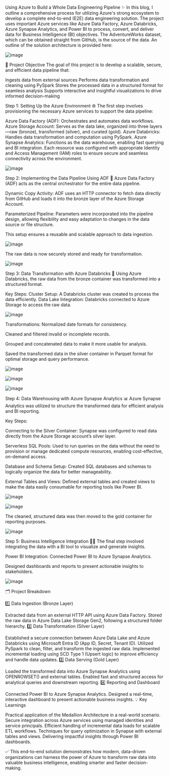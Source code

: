 Using Azure to Build a Whole Data Engineering Pipeline ✨ In this blog, I outline a comprehensive process for utilizing Azure's strong ecosystem to develop a complete end-to-end (E2E) data engineering solution. The project uses important Azure services like Azure Data Factory, Azure Databricks, Azure Synapse Analytics, and Power BI to process, convert, and deliver data for Business Intelligence (BI) objectives. The AdventureWorks dataset, which can be obtained straight from GitHub, is the source of the data. An outline of the solution architecture is provided here:


![image](https://github.com/user-attachments/assets/62fb32d9-8921-4bb4-b52a-648ff1aa3c90)

📌 Project Objective The goal of this project is to develop a scalable, secure, and efficient data pipeline that:

Ingests data from external sources
Performs data transformation and cleaning using PySpark
Stores the processed data in a structured format for seamless analysis
Supports interactive and insightful visualizations to drive informed decision-making

Step 1: Setting Up the Azure Environment ⚙️ The first step involves provisioning the necessary Azure services to support the data pipeline:

Azure Data Factory (ADF): Orchestrates and automates data workflows.
Azure Storage Account: Serves as the data lake, organized into three layers—raw (bronze), transformed (silver), and curated (gold).
Azure Databricks: Handles data transformation and computation using PySpark.
Azure Synapse Analytics: Functions as the data warehouse, enabling fast querying and BI integration.
Each resource was configured with appropriate Identity and Access Management (IAM) roles to ensure secure and seamless connectivity across the environment.

![image](https://github.com/user-attachments/assets/17acbd0e-2702-45cc-a216-5aebe4d0a086)

Step 2: Implementing the Data Pipeline Using ADF 🚀 Azure Data Factory (ADF) acts as the central orchestrator for the entire data pipeline.

Dynamic Copy Activity: ADF uses an HTTP connector to fetch data directly from GitHub and loads it into the bronze layer of the Azure Storage Account.

Parameterized Pipeline: Parameters were incorporated into the pipeline design, allowing flexibility and easy adaptation to changes in the data source or file structure.

This setup ensures a reusable and scalable approach to data ingestion.

![image](https://github.com/user-attachments/assets/dc0c5e4e-744b-41e5-95d8-3b73a0d4800f)

The raw data is now securely stored and ready for transformation.

![image](https://github.com/user-attachments/assets/9d091de3-fd1b-4169-a157-b58c2d951873)



Step 3: Data Transformation with Azure Databricks 🔄 Using Azure Databricks, the raw data from the bronze container was transformed into a structured format.

Key Steps: Cluster Setup: A Databricks cluster was created to process the data efficiently. Data Lake Integration: Databricks connected to Azure Storage to access the raw data.

![image](https://github.com/user-attachments/assets/7dbd523c-606d-4848-92ab-a00315c937dd)

Transformations: Normalized date formats for consistency.

Cleaned and filtered invalid or incomplete records.

Grouped and concatenated data to make it more usable for analysis.

Saved the transformed data in the silver container in Parquet format for optimal storage and query performance.

![image](https://github.com/user-attachments/assets/e11a6e1d-0068-43fe-bd01-c665867c52cc)

![image](https://github.com/user-attachments/assets/9b344159-670c-4cf9-a8e3-509573c3e715)

![image](https://github.com/user-attachments/assets/22812dcb-227d-44e5-a0ab-8f8884337d7e)

Step 4: Data Warehousing with Azure Synapse Analytics 📊 Azure Synapse Analytics was utilized to structure the transformed data for efficient analysis and BI reporting.

Key Steps:

Connecting to the Silver Container: Synapse was configured to read data directly from the Azure Storage account’s silver layer.

Serverless SQL Pools: Used to run queries on the data without the need to provision or manage dedicated compute resources, enabling cost-effective, on-demand access.

Database and Schema Setup: Created SQL databases and schemas to logically organize the data for better manageability.

External Tables and Views: Defined external tables and created views to make the data easily consumable for reporting tools like Power BI.

![image](https://github.com/user-attachments/assets/7d0bbc68-189b-4778-a3d8-025f5dbc2103)

![image](https://github.com/user-attachments/assets/4c3c86e4-d751-4d7f-aea0-13e68b77a133)

The cleaned, structured data was then moved to the gold container for reporting purposes.

![image](https://github.com/user-attachments/assets/f611871f-02ab-45b1-9167-aeaf689e0cb1)

Step 5: Business Intelligence Integration 🕵️‍♂️ The final step involved integrating the data with a BI tool to visualize and generate insights.

Power BI Integration: Connected Power BI to Azure Synapse Analytics.

Designed dashboards and reports to present actionable insights to stakeholders.

![image](https://github.com/user-attachments/assets/feaf5ab0-f268-4280-935d-f5987d48d838)

🗂️ Project Breakdown

1️⃣ Data Ingestion (Bronze Layer)

Extracted data from an external HTTP API using Azure Data Factory.
Stored the raw data in Azure Data Lake Storage Gen2, following a structured folder hierarchy.
2️⃣ Data Transformation (Silver Layer)

Established a secure connection between Azure Data Lake and Azure Databricks using Microsoft Entra ID (App ID, Secret, Tenant ID).
Utilized PySpark to clean, filter, and transform the ingested raw data.
Implemented incremental loading using SCD Type 1 (Upsert logic) to improve efficiency and handle data updates.
3️⃣ Data Serving (Gold Layer)

Loaded the transformed data into Azure Synapse Analytics using OPENROWSET() and external tables.
Enabled fast and structured access for analytical queries and downstream reporting.
4️⃣ Reporting and Dashboard

Connected Power BI to Azure Synapse Analytics.
Designed a real-time, interactive dashboard to present actionable business insights.
💡 Key Learnings

Practical application of the Medallion Architecture in a real-world scenario.
Secure integration across Azure services using managed identities and service principals.
Efficient handling of incremental data loads for scalable ETL workflows.
Techniques for query optimization in Synapse with external tables and views.
Delivering impactful insights through Power BI dashboards.

✅ This end-to-end solution demonstrates how modern, data-driven organizations can harness the power of Azure to transform raw data into valuable business intelligence, enabling smarter and faster decision-making.
